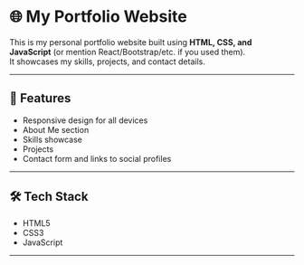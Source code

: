 # 🌐 My Portfolio Website

This is my personal portfolio website built using **HTML, CSS, and JavaScript** (or mention React/Bootstrap/etc. if you used them).  
It showcases my skills, projects, and contact details.

---

## 🚀 Features
- Responsive design for all devices
- About Me section
- Skills showcase
- Projects 
- Contact form and  links to social profiles

---

## 🛠️ Tech Stack
- HTML5  
- CSS3  
- JavaScript

---

